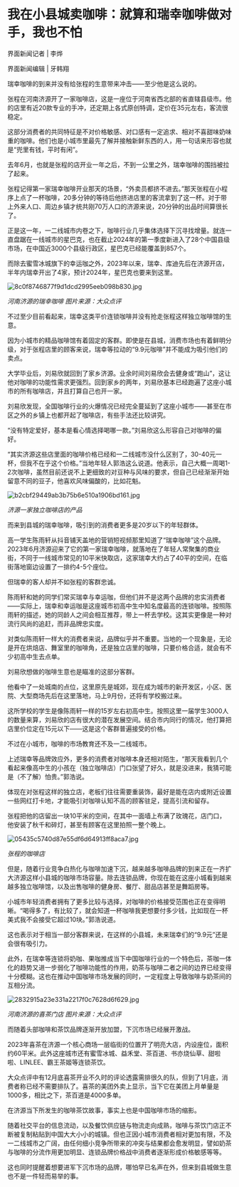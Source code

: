 # 我在小县城卖咖啡：就算和瑞幸咖啡做对手，我也不怕

界面新闻记者 | 李烨

界面新闻编辑 | 牙韩翔

瑞幸咖啡的到来并没有给张程的生意带来冲击——至少他是这么说的。

张程在河南济源开了一家咖啡店，这是一座位于河南省西北部的省直辖县级市。他的店里有近20款专业的手冲，还定期上各式原创特调，定价在35元左右，客流很稳定。

这部分消费者的共同特征是不对价格敏感、对口感有一定追求、相对不喜甜味奶味重的咖啡。他们也是小城市里最先了解并接触新鲜东西的人，用一句话来形容也就是“兜里有钱，平时有闲”。

去年6月，也就是张程的店开业一年之后，不到一公里之外，瑞幸咖啡的围挡被拉了起来。

张程记得第一家瑞幸咖啡开业那天的场景，“外卖员都挤不进去。”那天张程在小程序上点了一杯咖啡，20多分钟的等待后他挤进店里的客流拿到了这一杯。对于带上外来人口、周边乡镇才统共刚70万人口的济源来说，20分钟的出品时间算很长了。

正是这一年，一二线城市内卷之下，咖啡行业几乎集体选择下沉寻找增量。就连一直盘踞在一线城市的星巴克，也在截止2024年的第一季度新进入了28个中国县级市场，在中国近3000个县级行政区，星巴克已经能覆盖到857个。

而除去蜜雪冰城旗下的幸运咖之外，2023年以来，瑞幸、库迪先后在济源开店，半年内瑞幸开出了4家，预计2024年，星巴克也要来到这里。

![8c0f8746877f9d1dcd2995eeb098b830.jpg](https://raw.githubusercontent.com/qqhsx/qqnews_image/main/2024/02/10/我在小县城卖咖啡：就算和瑞幸咖啡做对手，我也不怕/8c0f8746877f9d1dcd2995eeb098b830.jpg)

_河南济源的瑞幸咖啡 图片来源：大众点评_

不过至少目前看起来，瑞幸这类平价连锁咖啡并没有抢走张程这样独立咖啡馆的生意。

因为小城市的精品咖啡馆有着固定的客群。即使是在县城，消费市场也有着鲜明分级，对于张程店里的顾客来说，瑞幸等拉动的“9.9元咖啡”并不能成为吸引他们的卖点。

大学毕业后，刘易欣就回到了家乡济源。业余时间刘易欣会去健身或“跑山”，这让他对咖啡的功能性需求更强烈。回到家乡的两年，刘易欣基本已经跑遍了这座小城市的所有咖啡店，并且打算自己也开一家。

刘易欣发现，全国咖啡行业的火爆情况已经完全蔓延到了这座小城市——甚至在市区之外的乡镇上也都开起了咖啡店，有些手法还比较讲究。

“没有特定爱好，基本是看心情选择喝哪一款。”刘易欣这么形容自己对咖啡的偏好。

“其实济源这些店里面的咖啡价格已经和一二线城市没什么区别了，30-40元一杯，但我不在乎这个价格。”当地年轻人郭浩这么说道。他表示，自己大概一周喝1-2次咖啡，虽然目前还说不上更细致的对豆种与风味的要求，但自己已经渐渐开始留意不同的豆子，他喜欢风味偏酸的，比如花魁。

![b2cbf29449ab3b75b6e510a1906bd161.jpg](https://raw.githubusercontent.com/qqhsx/qqnews_image/main/2024/02/10/我在小县城卖咖啡：就算和瑞幸咖啡做对手，我也不怕/b2cbf29449ab3b75b6e510a1906bd161.jpg)

 _济源一家独立咖啡店的产品_

而来到县城的瑞幸咖啡，吸引到的消费者更多是20岁以下的年轻群体。

高一学生陈雨轩从抖音铺天盖地的营销短视频那里知道了“瑞幸咖啡”这个品牌。2023年6月济源迎来了它的第一家瑞幸咖啡，就落地在了年轻人常聚集的商业街，不同于一线城市常见的10平米快取店，这家瑞幸大约占了40平的空间，在临街落地窗边设置了一排约4-5个座位。

但瑞幸的客人却并不如张程的客群忠诚。

陈雨轩和她的同学们常买瑞幸与幸运咖，但他们并不是这两个品牌的忠实消费者——实际上，瑞幸和幸运咖是这座城市初高中生中知名度最高的连锁咖啡。按照陈雨轩的描述，她的同龄人之间会相互推荐，带上一杯去学校。这其实更像是一种对流行风尚的追赶，而非品牌忠实度。

对类似陈雨轩一样大的消费者来说，品牌似乎并不重要。当地的一个现象是，无论是开在烘焙店、舞室里的咖啡角，还是独立店里的咖啡，只要价格合适，就会有不少初高中生去点单。

刘易欣想做的咖啡生意也是瞄准的这部分客群。

他看中了一处城南的点位，这里原先是城郊，现在成为城市的新开发区，小区、医院、大型商场先后在这里落地，马上9月份，还将有学校搬过来。

这所学校的学生是像陈雨轩一样的15岁左右初高中生。按照这里一届学生3000人的数量来算，刘易欣的店有很大的潜在发展空间。结合市内同行的情况，他打算把店里价位定在15元以下——这是这个客群普遍接受的价格。

不过在小城市，咖啡的市场教育还不及一二线城市。

上述瑞幸等品牌效应外，更多的消费者对咖啡本身还相对陌生，“那天我看到几个看起来像高中生的小孩在（独立咖啡店）门口张望了好久，就是没进来，我猜可能是（不了解）怕贵。”郭浩说。

体现在对张程这样的独立店，老板们往往需要重装饰，最好是能在店内或附近设置一些网红打卡地，才能吸引对咖啡认知不高的顾客驻足，提高引流和留存。

张程把他的店留出一块10平米的空间，在其中一面墙上布满了玫瑰花，店门口，他安装了秋千和碎灯，甚至有顾客在这里拍照一整个晚上。

![05435c5740d87e55df6d64913ff8aca7.jpg](https://raw.githubusercontent.com/qqhsx/qqnews_image/main/2024/02/10/我在小县城卖咖啡：就算和瑞幸咖啡做对手，我也不怕/05435c5740d87e55df6d64913ff8aca7.jpg)

 _张程的咖啡店_

但是，随着行业竞争白热化与咖啡加速下沉，越来越多咖啡品牌的到来正在一齐扩大济源这样小县城的咖啡市场容量。除去连锁品牌，你现在能在这座小城看到越来越多独立咖啡馆，以及出售咖啡的健身房、餐厅、甜品店甚至是舞蹈房等。

小城市年轻消费者拥有了更多比较与选择，对咖啡的价格接受范围也正在变得明晰。“喝得多了，有比较了，就会知道一杯咖啡我更想要付多少钱，比如现在一杯美式我不会接受它超过10块。”郭浩说道。

这也表示对于相当一部分客群来说，在这样的小县城，未来瑞幸们的“9.9元”还是会很有吸引力。

此外，在瑞幸等连锁将奶咖、果咖推成当下中国咖啡行业的一个特色后，茶咖一体化的趋势又进一步弱化了咖啡功能性的作用，奶茶与咖啡二者之间的边界已经变得十分模糊。这也在推动中国咖啡市场发展的同时，一定程度上导致咖啡与奶茶间的互相分流。

![2832915a23e331a2217f0c7628d6f629.jpg](https://raw.githubusercontent.com/qqhsx/qqnews_image/main/2024/02/10/我在小县城卖咖啡：就算和瑞幸咖啡做对手，我也不怕/2832915a23e331a2217f0c7628d6f629.jpg)

_河南济源的喜茶门店 图片来源：大众点评_

而随着头部咖啡和茶饮品牌逐渐开放加盟，下沉市场已经展开激战。

2023年喜茶在济源一个核心商场一层临街的位置开了明亮大店，内设座位，面积约60平米。此外这座城市还有蜜雪冰城、益禾堂、茶百道、书亦烧仙草、甜啦啦、LINLEE、霸王茶姬等连锁茶饮。

大众点评中有12月底喜茶开业不久时的评论透露需排很久的队，但到了1月底，消费者称已经不需要排队了。喜茶的美团外卖上显示，当下它在美团上月单量是1000多，相比之下，茶百道是4000多单。

在济源当下所发生的咖啡茶饮故事，事实上也是中国咖啡市场的缩影。

随着社交平台的信息流动，以及餐饮供应链与物流走向成熟，咖啡与茶饮门店正不断被复制粘贴到中国大大小小的城镇。但也正因小城市消费者相对更加有限，不及一二线城市之广阔，由任何细小竞争所带来的冲突与结果都会愈发明显，譬如奶茶与咖啡的分流作用更加明显、连锁品牌价格战中消费者逐渐形成价格敏感等等。

这也同时提醒着想要进军下沉市场的品牌，哪怕早已名声在外，但来到县城做生意也不是一件轻而易举的事。

